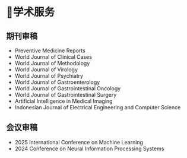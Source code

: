 # 🤝学术服务

## 期刊审稿
- Preventive Medicine Reports
- World Journal of Clinical Cases
- World Journal of Methodology
- World Journal of Virology
- World Journal of Psychiatry
- World Journal of Gastroenterology
- World Journal of Gastrointestinal Oncology
- World Journal of Gastrointestinal Surgery
- Artificial Intelligence in Medical Imaging
- Indonesian Journal of Electrical Engineering and Computer Science

## 会议审稿
- 2025 International Conference on Machine Learning
- 2024 Conference on Neural Information Processing Systems 
